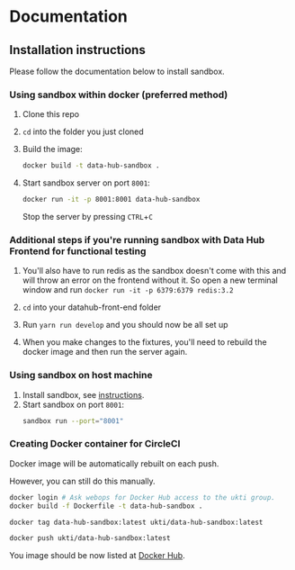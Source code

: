 Documentation
====================

## Installation instructions

Please follow the documentation below to install sandbox.

### Using sandbox within docker (preferred method)

1. Clone this repo

2. `cd` into the folder you just cloned

3. Build the image:
	```bash
	docker build -t data-hub-sandbox .
	```

4. Start sandbox server on port `8001`:
	```bash
	docker run -it -p 8001:8001 data-hub-sandbox
	```
	
	Stop the server by pressing `CTRL`+`C`
	
### Additional steps if you're running sandbox with Data Hub Frontend for functional testing

1. You'll also have to run redis as the sandbox doesn't come with this and will throw an error on the frontend without it. So open a new terminal window and run `docker run -it -p 6379:6379 redis:3.2`

2. `cd` into your datahub-front-end folder

3. Run `yarn run develop` and you should now be all set up

4. When you make changes to the fixtures, you'll need to rebuild the docker image and then run the server again.

### Using sandbox on host machine

1. Install sandbox, see [instructions](https://github.com/getsandbox/sandbox).
2. Start sandbox on port `8001`:
	```bash
	sandbox run --port="8001"
	```
	
### Creating Docker container for CircleCI

Docker image will be automatically rebuilt on each push.

However, you can still do this manually.
 
```bash
docker login # Ask webops for Docker Hub access to the ukti group.
docker build -f Dockerfile -t data-hub-sandbox .

docker tag data-hub-sandbox:latest ukti/data-hub-sandbox:latest

docker push ukti/data-hub-sandbox:latest
```

You image should be now listed at [Docker Hub](https://cloud.docker.com/u/ukti/repository/docker/ukti/data-hub-sandbox/tags).
